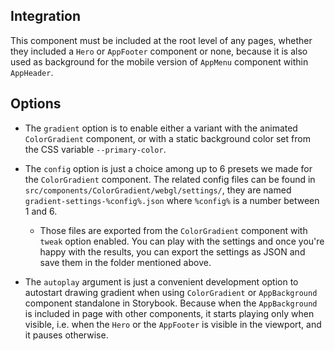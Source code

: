 ## Integration

This component must be included at the root level of any pages, whether they included a `Hero` or `AppFooter` component or none, because it is also used as background for the mobile version of `AppMenu` component within `AppHeader`.

## Options

* The `gradient` option is to enable either a variant with the animated `ColorGradient` component, or with a static background color set from the CSS variable `--primary-color`.

* The `config` option is just a choice among up to 6 presets we made for the `ColorGradient` component.
The related config files can be found in `src/components/ColorGradient/webgl/settings/`, they are named `gradient-settings-%config%.json` where `%config%` is a number between 1 and 6.

  * Those files are exported from the `ColorGradient` component with `tweak` option enabled. You can play with the settings and once you're happy with the results, you can export the settings as JSON and save them in the folder mentioned above.

* The `autoplay` argument is just a convenient development option to autostart drawing gradient when using `ColorGradient` or `AppBackground` component standalone in Storybook.
Because when the `AppBackground` is included in page with other components, it starts playing only when visible, i.e. when the `Hero` or the `AppFooter` is visible in the viewport, and it pauses otherwise.
